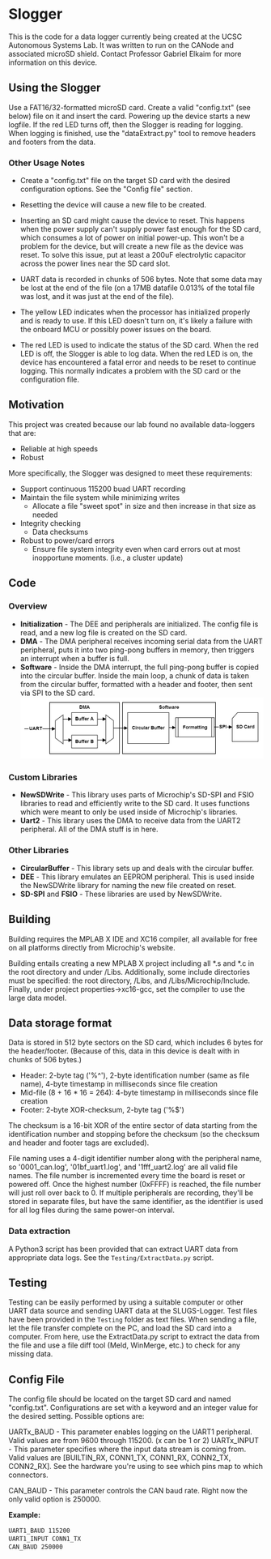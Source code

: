 # Slogger #

This is the code for a data logger currently being created at the UCSC Autonomous Systems Lab. It was written to run on the CANode and associated microSD shield. Contact Professor Gabriel Elkaim for more information on this device.

## Using the Slogger ##
Use a FAT16/32-formatted microSD card. Create a valid "config.txt" (see below) file on it and insert the card. Powering up the device starts a new logfile. If the red LED turns off, then the Slogger is reading for logging. When logging is finished, use the "dataExtract.py" tool to remove headers and footers from the data.

### Other Usage Notes ###

* Create a "config.txt" file on the target SD card with the desired configuration options. See the "Config file" section.

* Resetting the device will cause a new file to be created.

* Inserting an SD card might cause the device to reset. This happens when the power supply can't supply power fast enough for the SD card, which consumes a lot of power on initial power-up. This won't be a problem for the device, but will create a new file as the device was reset. To solve this issue, put at least a 200uF electrolytic capacitor across the power lines near the SD card slot.

* UART data is recorded in chunks of 506 bytes. Note that some data may be lost at the end of the file (on a 17MB datafile 0.013% of the total file was lost, and it was just at the end of the file).

* The yellow LED indicates when the processor has initialized properly and is ready to use. If this LED doesn't turn on, it's likely a failure with the onboard MCU or possibly power issues on the board.

* The red LED is used to indicate the status of the SD card. When the red LED is off, the Slogger is able to log data. When the red LED is on, the device has encountered a fatal error and needs to be reset to continue logging. This normally indicates a problem with the SD card or the configuration file.

## Motivation ##
This project was created because our lab found no available data-loggers that are:
* Reliable at high speeds
* Robust

More specifically, the Slogger was designed to meet these requirements:
* Support continuous 115200 buad UART recording
* Maintain the file system while minimizing writes
  * Allocate a file "sweet spot" in size and then increase in that size as needed
* Integrity checking
  * Data checksums
* Robust to power/card errors
  * Ensure file system integrity even when card errors out at most inopportune moments. (i.e., a cluster update)

## Code ##
### Overview ###
* **Initialization** - The DEE and peripherals are initialized. The config file is read, and a new log file is created on the SD card.
* **DMA** - The DMA peripheral receives incoming serial data from the UART peripheral, puts it into two ping-pong buffers in memory, then triggers an interrupt when a buffer is full.
* **Software** - Inside the DMA interrupt, the full ping-pong buffer is copied into the circular buffer.
Inside the main loop, a chunk of data is taken from the circular buffer, formatted with a header and footer, then sent via SPI to the SD card.
![](/docs/slogger_data_flow.png "Slogger Data Flow")

### Custom Libraries ###
* **NewSDWrite** - This library uses parts of Microchip's SD-SPI and FSIO libraries to read and efficiently write to the SD card. It uses functions which were meant to only be used inside of Microchip's libraries.
* **Uart2** - This library uses the DMA to receive data from the UART2 peripheral. All of the DMA stuff is in here.

### Other Libraries ###
* **CircularBuffer** - This library sets up and deals with the circular buffer.
* **DEE** - This library emulates an EEPROM peripheral. This is used inside the NewSDWrite library for naming the new file created on reset.
* **SD-SPI** and **FSIO** - These libraries are used by NewSDWrite.

## Building ##
Building requires the MPLAB X IDE and XC16 compiler, all available for free on all platforms directly from Microchip's website.

Building entails creating a new MPLAB X project including all *.s and *.c in the root directory and under /Libs. Additionally, some include directories must be specified: the root directory, /Libs, and /Libs/Microchip/Include. Finally, under project properties->xc16-gcc, set the compiler to use the large data model.

## Data storage format ##
Data is stored in 512 byte sectors on the SD card, which includes 6 bytes for the header/footer. (Because of this, data in this device is dealt with in chunks of 506 bytes.)
* Header: 2-byte tag ('%^'), 2-byte identification number (same as file name), 4-byte timestamp in milliseconds since file creation
* Mid-file (8 + 16 * 16 = 264): 4-byte timestamp in milliseconds since file creation
* Footer: 2-byte XOR-checksum, 2-byte tag ('%$')

The checksum is a 16-bit XOR of the entire sector of data starting from the identification number and stopping before the checksum (so the checksum and header and footer tags are excluded).

File naming uses a 4-digit identifier number along with the peripheral name, so '0001_can.log', '01bf_uart1.log', and '1fff_uart2.log' are all valid file names. The file number is incremented every time the board is reset or powered off. Once the highest number (0xFFFF) is reached, the file number will just roll over back to 0. If multiple peripherals are recording, they'll be stored in separate files, but have the same identifier, as the identifier is used for all log files during the same power-on interval.

### Data extraction ###
A Python3 script has been provided that can extract UART data from appropriate data logs. See the `Testing/ExtractData.py` script.

## Testing ##
Testing can be easily performed by using a suitable computer or other UART data source and sending UART data at the SLUGS-Logger. Test files have been provided in the `Testing` folder as text files. When sending a file, let the file transfer complete on the PC, and load the SD card into a computer. From here, use the ExtractData.py script to extract the data from the file and use a file diff tool (Meld, WinMerge, etc.) to check for any missing data.

## Config File ##
The config file should be located on the target SD card and named "config.txt". Configurations are set with a keyword and an integer value for the desired setting. Possible options are:

UARTx_BAUD - This parameter enables logging on the UART1 peripheral. Valid values are from 9600 through 115200. (x can be 1 or 2)
UARTx_INPUT - This parameter specifies where the input data stream is coming from. Valid values are [BUILTIN_RX, CONN1_TX, CONN1_RX, CONN2_TX, CONN2_RX]. See the hardware you're using to see which pins map to which connectors.

CAN_BAUD - This parameter controls the CAN baud rate. Right now the only valid option is 250000.

**Example:**
```
UART1_BAUD 115200
UART1_INPUT CONN1_TX
CAN_BAUD 250000
```
